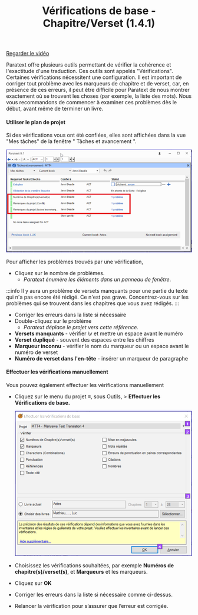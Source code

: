 ﻿---
title: Vérifications de base - Chapitre/Verset (1.4.1)
---
[Regarder le vidéo](https://vimeo.com/486312960)

Paratext offre plusieurs outils permettant de vérifier la cohérence et l'exactitude d'une traduction. Ces outils sont appelés "Vérifications". Certaines vérifications nécessitent une configuration. Il est important de corriger tout problème avec les marqueurs de chapitre et de verset, car, en présence de ces erreurs, il peut être difficile pour Paratext de nous montrer exactement où se trouvent les choses (par exemple, la liste des mots). Nous vous recommandons de commencer à examiner ces problèmes dès le début, avant même de terminer un livre.

#### Utiliser le plan de projet

Si des vérifications vous ont été confiées, elles sont affichées dans la vue "Mes tâches" de la fenêtre " Tâches et avancement ".

![](../media/9f7b16ff10df32e45d1c6490a1e713b0.png)

Pour afficher les problèmes trouvés par une vérification,

-   Cliquez sur le nombre de problèmes.
    -  *Paratext énumère les éléments dans un panneau de fenêtre*.

:::info
Il y aura un problème de versets manquants pour une partie du texte qui n'a pas encore été rédigé. Ce n'est pas grave. Concentrez-vous sur les problèmes qui se trouvent dans les chapitres que vous avez rédigés.
:::
-   Corriger les erreurs dans la liste si nécessaire
-   Double-cliquez sur le problème
    -  *Paratext déplace le projet vers cette référence*.
-   **Versets manquants** - vérifier \\v et mettre un espace avant le numéro
-   **Verset dupliqué** - souvent des espaces entre les chiffres
-   **Marqueur inconnu** - vérifier le nom du marqueur ou un espace avant le numéro de verset
-   **Numéro de verset dans l'en-tête** - insérer un marqueur de paragraphe

#### Effectuer les vérifications manuellement

Vous pouvez également effectuer les vérifications manuellement

-   Cliquez sur le menu du projet **≡**, sous Outils, \> **Effectuer les Vérifications de base.**

    ![](../media/840d7065089631e747e9f60a9471314a.png)

-   Choisissez les vérifications souhaitées, par exemple **Numéros de chapitre(s)/verset(s)**, et **Marqueurs** et les marqueurs.
-   Cliquez sur **OK**
-   Corriger les erreurs dans la liste si nécessaire comme ci-dessus.
-   Relancer la vérification pour s’assurer que l’erreur est corrigée.

